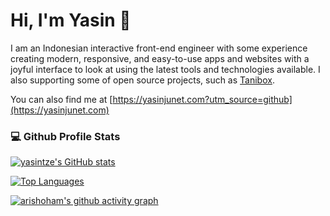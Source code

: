 # Hi, I'm Yasin 👋

I am an Indonesian interactive front-end engineer with some experience creating modern, responsive, and easy-to-use apps and websites with a joyful interface to look at using the latest tools and technologies available. I also supporting some of open source projects, such as [Tanibox](https://github.com/Tanibox/tania-core). 

You can also find me at [https://yasinjunet.com?utm_source=github](https://yasinjunet.com)

### 💻 Github Profile Stats

[![yasintze's GitHub stats](https://github-readme-stats.vercel.app/api?username=yasintze&hide=stars,issues&count_private=true&show_icons=true&theme=dark)](https://github.com/yasintze)

[![Top Languages](https://github-readme-stats.vercel.app/api/top-langs/?username=yasintze&layout=compact&theme=dark)](https://github.com/yasintze)

[![arishoham's github activity graph](https://activity-graph.herokuapp.com/graph?username=yasintze&theme=react-dark)](https://github.com/yasintze)
